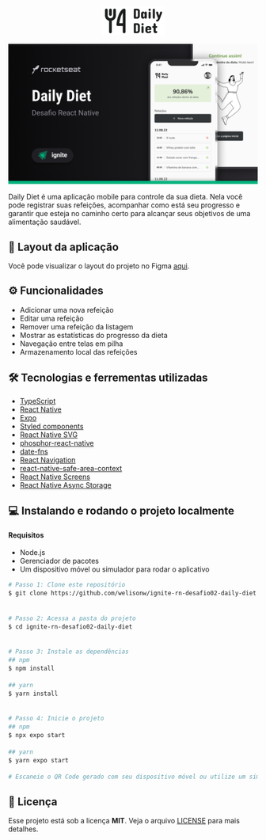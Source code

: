 <p align='center'>
  <img alt="Icon logo" src="./assets/logo@2x.png" width="130px" />
</p>


![image](./assets/cover.png)

Daily Diet é uma aplicação mobile para controle da sua dieta. Nela você pode registrar suas refeições, acompanhar como está seu progresso e garantir que  esteja no caminho certo para alcançar seus objetivos de uma alimentação saudável.

## 🎨 Layout da aplicação
Você pode visualizar o layout do projeto no Figma [aqui](https://www.figma.com/file/laFn3FnTINQXltdskpJx50/Daily-Diet-%E2%80%A2-Desafio-React-Native-(Community)?type=design&mode=design&t=TIGriwPC506fucwk-0).

## ⚙️ Funcionalidades
- Adicionar uma nova refeição
- Editar uma refeição
- Remover uma refeição da listagem
- Mostrar as estatísticas do progresso da dieta
- Navegação entre telas em pilha
- Armazenamento local das refeições

## 🛠️ Tecnologias e ferrementas utilizadas

- [TypeScript](https://www.typescriptlang.org/)
- [React Native](https://reactnative.dev/)
- [Expo](https://expo.dev/)
- [Styled components](https://styled-components.com/)
- [React Native SVG](https://github.com/software-mansion/react-native-svg)
- [phosphor-react-native](https://github.com/duongdev/phosphor-react-native)
- [date-fns](https://date-fns.org/)
- [React Navigation](https://reactnavigation.org/)
- [react-native-safe-area-context](https://github.com/th3rdwave/react-native-safe-area-context)
- [React Native Screens](https://github.com/software-mansion/react-native-screens)
- [React Native Async Storage](https://docs.expo.dev/versions/latest/sdk/async-storage/)

## 💻 Instalando e rodando o projeto localmente
#### Requisitos
- Node.js
- Gerenciador de pacotes
- Um dispositivo móvel ou simulador para rodar o aplicativo

```bash
# Passo 1: Clone este repositório
$ git clone https://github.com/welisonw/ignite-rn-desafio02-daily-diet.git


# Passo 2: Acessa a pasta do projeto
$ cd ignite-rn-desafio02-daily-diet


# Passo 3: Instale as dependências
## npm
$ npm install

## yarn
$ yarn install


# Passo 4: Inicie o projeto
## npm
$ npx expo start

## yarn
$ yarn expo start

# Escaneie o QR Code gerado com seu dispositivo móvel ou utilize um simulador para rodar o aplicativo.
```

## 📝 Licença
Esse projeto está sob a licença **MIT**. Veja o arquivo [LICENSE](LICENSE) para mais detalhes.
